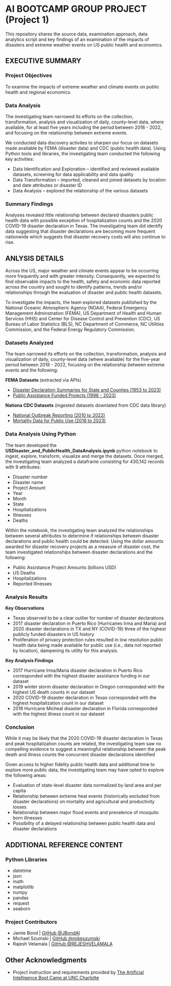  # AI BOOTCAMP GROUP PROJECT (Project 1)
This repository shares the source data, examination approach, data analytics script and key findings of an examination of the impacts of disasters and extreme weather events on US public health and economics.

## EXECUTIVE SUMMARY

### Project Objectives
To examine the impacts of extreme weather and climate events on public health and regional  economics. 

### Data Analysis
The investigating team narrowed its efforts on the collection, transformation, analysis and visualization of daily, county-level data, where available, for at least five years including the period between 2018 - 2022, and focusing on the relationship between extreme events. 

We conducted data discovery activites to sharpen our focus on datasets made available by FEMA (disaster data) and CDC (public health data). Using Python tools and libraries, the investigating team conducted the following key activities:
* Data Identification and Exploration –  identified and reviewed available datasets, screening for data applicability and data quality
* Data Transformation – imported, cleaned and joined datasets by location and date attributes or disaster ID
* Data Analysis – explored the relationship of the various datasets  

### Summary Findings
Analyses revealed little relationship between declared disasters public health data with possible exception of hospitalization counts and the 2020 COVID-19 disaster declaration in Texas.
The investigating team did identify data suggesting that disaster declarations are becoming more frequent nationwide which suggests that disaster recovery costs will also continue to rise.


## ANLYSIS DETAILS
Across the US, major weather and climate events appear to be occurring more frequently and with greater intensity. Consequently, we expected to find observable impacts to the health, safety and economic data reported across the country and sought to identify patterns, trends and/or relationships through the evaluation of disaster and public health datasets. 
 
To investigate the impacts, the team explored datasets published by the National Oceanic Atmospheric Agency (NOAA), Federal Emergency Management Adminstration (FEMA), US Department of Health and Human Services (HHS) and Center for Disease Control and Prevention (CDC), US Bureau of Labor Statistics (BLS), NC Department of Commerce, NC Utilities Commission, and the Federal Energy Regulatory Commission. 

### Datasets Analyzed
The team narrowed its efforts on the collection, transformation, analysis and visualization of daily, county-level data (where available) for the five-year period between 2018 - 2022, focusing on the relationship between extreme events and the following:

__FEMA Datasets__ (extracted via APIs)
* [Disaster Declaration Summaries for State and Counties (1953 to 2023)](https://www.fema.gov/data-visualization/disaster-declarations-states-and-counties)
* [Public Assistance Funded Projects (1998 - 2023)](https://www.fema.gov/openfema-data-page/public-assistance-funded-projects-details-v1)

__Nationa CDC Datasets__ (ingested datasets downlated from CDC data library)
* [National Outbreak Reporting (2010 to 2022)](https://wonder.cdc.gov/nndss/nndss_weekly_tables_menu.asp)
* [Mortality Data for Public Use (2018 to 2023)](https://www.cdc.gov/nchs/nvss/mortality_public_use_data.htm)


### Data Analysis Using Python
The team developed the __USDisaster_and_PublicHealth_DataAnalysis.ipynb__ python notebook to ingest, explore, transform, visualize and merge the datasets. Once merged, the investigating team analyzed a dataframe consisting for 430,142 records with 9 attributes:
* Disaster number
* Disaster name
* Project Amount
* Year
* Month
* State 
* Hospitalizations
* Illnesses
* Deaths

Within the notebook, the investigating team analyzed the relationships between several attributes to determine if relationships between disaster declarations and public health could be detected. Using the dollar amounts awarded for disaster recovery projects as a measure of disaster cost, the team investigated relationships between disaster declarations and the following:
* Public Assistance Project Amounts (billions USD)
* US Deaths
* Hospitalizations
* Reported Illnesses

### Analysis Results
__Key Observations__ 
* Texas observed to be a clear outlier for number of disaster declarations
* 2017 disaster declaration in Puerto Rico (Hurricanes Irma and Maria) and 2020 disaster declarations in TX and NY (COVID-19) three of the highest publicly funded disasters in US history 
* Proliferation of privacy protection rules resulted in low resolution public health data being made available for public use (i.e., data not reported by location), dampening its utility for this analysis.

__Key Analysis Findings__
* 2017 Hurricane Irma/Maria disaster declaration in Puerto Rico corresponded with the highest disaster assistance funding in our dataset 
* 2019 winter storm disaster declaration in Oregon corresponded with the highest US death counts in our dataset 
* 2020 COVID-19 disaster declaration in Texas corresponded with the highest hospitalization count in our dataset
* 2018 Hurricane Micheal disaster declaration in Florida corresponded with the highest illness count in our dataset

### Conclusion
While it may be likely that the 2020 COVID-19 disaster declaration in Texas and peak hospitalization counts are related, the investigating team saw no compelling evidence to suggest a meaningful relationship between the peak death and illness counts the concurrent disaster declarations identified

Given access to higher fidelity public health data and additional time to explore more public data, the investigating team may have opted to explore the following areas:
* Evaluation of state-level disaster data normalized by land area and per capita
* Relationship between extreme heat events (historically excluded from disaster declarations) on mortality and agricultural and productivity losses
* Relationship between major flood events and prevalence of mosquito born illnesses
* Possibility of a delayed relationship between public health data and disaster declarations



## ADDITIONAL REFERENCE CONTENT
### Python Libraries
* datetime
* json
* math
* matplotlib
* numpy
* pandas
* request
* seaborn

### Project Contributors
* Jamie Bond | [GitHub @JBondAI](https://github.com/jbondAI/) 
* Michael Szumski | [GitHub @mikeszumski](https://github.com/mikeszumski/)
* Rajesh Velamala | [GitHub @REJESHVELAMALA](https://github.com/rajeshvelamala/)

## Other Acknowledgments
* Project instruction and requirements provided by [The Artificial Intelligence Boot Camp at UNC Charlotte](https://bootcamp.charlotte.edu/artificial-intelligence/)

